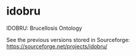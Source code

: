 # idobru
IDOBRU: Brucellosis Ontology

See the previous versions stored in Sourceforge:
https://sourceforge.net/projects/idobru/

